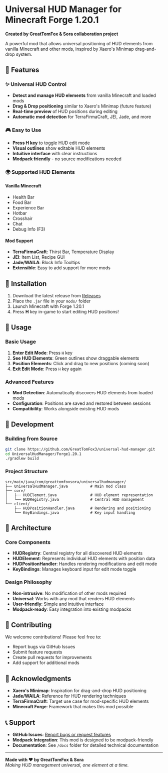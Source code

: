 # Universal HUD Manager for Minecraft Forge 1.20.1

**Created by GreatTomFox & Sora collaboration project**

A powerful mod that allows universal positioning of HUD elements from vanilla Minecraft and other mods, inspired by Xaero's Minimap drag-and-drop system.

## 🌟 Features

### ✨ Universal HUD Control
- **Detect and manage HUD elements** from vanilla Minecraft and loaded mods
- **Drag & Drop positioning** similar to Xaero's Minimap (future feature)
- **Real-time preview** of HUD positions during editing
- **Automatic mod detection** for TerraFirmaCraft, JEI, Jade, and more

### 🎮 Easy to Use
- **Press H key** to toggle HUD edit mode
- **Visual outlines** show editable HUD elements
- **Intuitive interface** with clear instructions
- **Modpack friendly** - no source modifications needed

### 🌍 Supported HUD Elements

#### Vanilla Minecraft
- Health Bar
- Food Bar  
- Experience Bar
- Hotbar
- Crosshair
- Chat
- Debug Info (F3)

#### Mod Support
- **TerraFirmaCraft**: Thirst Bar, Temperature Display
- **JEI**: Item List, Recipe GUI
- **Jade/WAILA**: Block Info Tooltips
- **Extensible**: Easy to add support for more mods

## 🚀 Installation

1. Download the latest release from [Releases](../../releases)
2. Place the `.jar` file in your `mods/` folder
3. Launch Minecraft with Forge 1.20.1
4. Press **H** key in-game to start editing HUD positions!

## 🎯 Usage

### Basic Usage
1. **Enter Edit Mode**: Press `H` key
2. **See HUD Elements**: Green outlines show draggable elements
3. **Position Elements**: Click and drag to new positions (coming soon)
4. **Exit Edit Mode**: Press `H` key again

### Advanced Features
- **Mod Detection**: Automatically discovers HUD elements from loaded mods
- **Configuration**: Positions are saved and restored between sessions
- **Compatibility**: Works alongside existing HUD mods

## 🔧 Development

### Building from Source
```bash
git clone https://github.com/GreatTomFox3/universal-hud-manager.git
cd UniversalHudManager/Forge1.20.1
./gradlew build
```

### Project Structure
```
src/main/java/com/greattomfoxsora/universalhudmanager/
├── UniversalHudManager.java          # Main mod class
├── core/
│   ├── HUDElement.java               # HUD element representation
│   └── HUDRegistry.java              # Central HUD management
└── client/
    ├── HUDPositionHandler.java       # Rendering and positioning
    └── KeyBindings.java              # Key input handling
```

## 🎨 Architecture

### Core Components
- **HUDRegistry**: Central registry for all discovered HUD elements
- **HUDElement**: Represents individual HUD elements with position data
- **HUDPositionHandler**: Handles rendering modifications and edit mode
- **KeyBindings**: Manages keyboard input for edit mode toggle

### Design Philosophy
- **Non-intrusive**: No modification of other mods required
- **Universal**: Works with any mod that renders HUD elements
- **User-friendly**: Simple and intuitive interface
- **Modpack-ready**: Easy integration into existing modpacks

## 🤝 Contributing

We welcome contributions! Please feel free to:
- Report bugs via GitHub Issues
- Submit feature requests
- Create pull requests for improvements
- Add support for additional mods

## 🙏 Acknowledgments

- **Xaero's Minimap**: Inspiration for drag-and-drop HUD positioning
- **Jade/WAILA**: Reference for HUD rendering techniques
- **TerraFirmaCraft**: Target use case for mod-specific HUD elements
- **Minecraft Forge**: Framework that makes this mod possible

## 📞 Support

- **GitHub Issues**: [Report bugs or request features](../../issues)
- **Modpack Integration**: This mod is designed to be modpack-friendly
- **Documentation**: See `/docs` folder for detailed technical documentation

---

**Made with ❤️ by GreatTomFox & Sora**  
*Making HUD management universal, one element at a time.*
